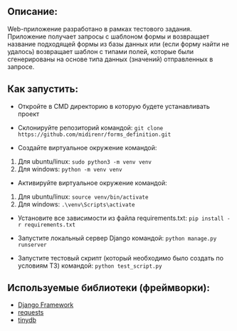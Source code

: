 ## Описание:
Web-приложение разработано в рамках тестового задания. Приложение получает запросы с шаблоном формы и возвращает название подходящей формы из базы данных или (если форму найти не удалось) возвращает шаблон с типами полей, которые были сгенерированы на основе типа данных (значений) отправленных в запросе.

## Как запустить:
- Откройте в CMD директорию в которую будете устанавливать проект
- Склонируйте репозиторий командой: ```git clone https://github.com/midirenr/forms_definition.git```

- Создайте виртуальное окружение командой:
1) Для ubuntu/linux: ```sudo python3 -m venv venv```
2) Для windows: ```python -m venv venv```

- Активируйте виртуальное окружение командой:
1) Для ubuntu/linux: ```source venv/bin/activate```
2) Для windows: ```.\venv\Scripts\activate```

- Установите все зависимости из файла requirements.txt: ```pip install -r requirements.txt```

- Запустите локальный сервер Django командой: ```python manage.py runserver```

- Запустите тестовый скрипт (который необходимо было создать по условиям ТЗ) командой: ```python test_script.py```

## Используемые библиотеки (фреймворки):
- [Django Framework](https://www.djangoproject.com/)
- [requests](https://requests.readthedocs.io/en/latest/)
- [tinydb](https://github.com/msiemens/tinydb)
